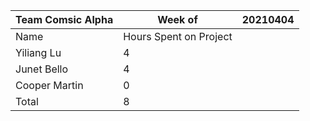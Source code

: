 |Team Comsic Alpha | Week of   |20210404   |
| ------------ | ------------ | ------------ |
|  Name | Hours Spent on Project  |   |
| Yiliang Lu  |  4 |   |
| Junet Bello  | 4 |   |
| Cooper Martin  | 0 |   |
| Total  | 8  |   |